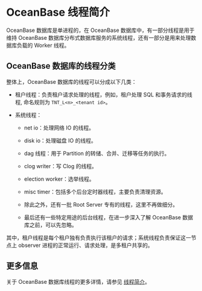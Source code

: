 # OceanBase 线程简介

OceanBase 数据库是单进程的，在 OceanBase 数据库中，有一部分线程是用于维持 OceanBase 数据库分布式数据库服务的系统线程，还有一部分是用来处理数据库负载的 Worker 线程。

## OceanBase 数据库的线程分类

整体上，OceanBase 数据库的线程可以分成以下几类：

* 租户线程：负责租户请求处理的线程，例如，租户处理 SQL 和事务请求的线程, 命名规则为 `TNT_L<n>_<tenant id>`。

* 系统线程：

  * net io：处理网络 IO 的线程。

  * disk io：处理磁盘 IO 的线程。

  * dag 线程：用于 Partition 的转储、合并、迁移等任务的执行。

  * clog writer：写 Clog 的线程。

  * election worker：选举线程。

  * misc timer：包括多个后台定时器线程，主要负责清理资源。

  * 除此之外，还有一批 Root Server 专有的线程，这里不再做细分。

  * 最后还有一些特定用途的后台线程，在进一步深入了解 OceanBase 数据库之前，可以先忽略。

其中，租户线程是每个租户独有负责执行该租户的请求；系统线程负责保证这一节点上 observer 进程的正常运行、请求处理，是多租户共享的。

## 更多信息

关于 OceanBase 数据库线程的更多详情，请参见 [线程简介](../../1.oceanbase-database-concepts/12.observer-node-architecture/3.observer-thread-model/1.thread-introduction.md)。
